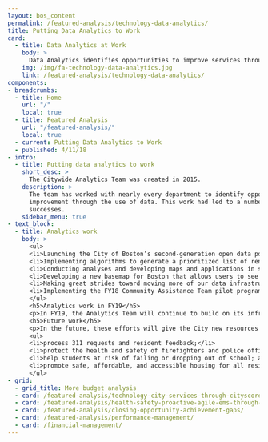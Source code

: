 ```yaml
---
layout: bos_content
permalink: /featured-analysis/technology-data-analytics/
title: Putting Data Analytics to Work
card:
  - title: Data Analytics at Work
    body: >
      Data Analytics identifies opportunities to improve services through data
    img: /img/fa-technology-data-analytics.jpg
    link: /featured-analysis/technology-data-analytics/
components:
- breadcrumbs:
  - title: Home
    url: "/"
    local: true
  - title: Featured Analysis
    url: "/featured-analysis/"
    local: true
  - current: Putting Data Analytics to Work
  - published: 4/11/18
- intro:
  - title: Putting data analytics to work
    short_desc: >
      The Citywide Analytics Team was created in 2015.
    description: >
      The team has worked with nearly every department to identify opportunities for 
      improvement through the use of data. This work had led to a number of 
      successes.
    sidebar_menu: true
- text_block:
  - title: Analytics work
    body: >
      <ul>
      <li>Launching the City of Boston’s second-generation open data portal, Analyze Boston. The site curates more than a hundred datasets and pairs them with tools for data exploration and analysis</li>
      <li>Implementing algorithms to generate a prioritized list of rental unit inspections for the Inspectional Services Department</li>
      <li>Conducting analyses and developing maps and applications in support of Imagine Boston 2030, Climate Ready Boston, BuildBPS, and other strategic planning initiatives</li>
      <li>Developing a new basemap for Boston that allows users to see the City in three dimensions, used by the Boston Planning and Development Agency to understand the impact of new development on the City’s skyline and conduct shadow studies</li>
      <li>Making great strides toward moving more of our data infrastructure to the Cloud with the goal of developing a platform that combines modern, scalable, data warehousing technology with tools that make it easier for staff to develop and use the data we collect</li>
      <li>Implementing the FY18 Community Assistance Team pilot program in conjunction with Boston EMS.</li>
      </ul>
      <h5>Analytics work in FY19</h5>
      <p>In FY19, the Analytics Team will continue to build on its infrastructure investments by undertaking additional development of its data warehousing, data science, open data, GIS, and performance management platforms. This work will expand the team’s own capabilities and capacity, provide a more efficient and user-friendly toolkit for analysts across departments, and enable greater transparency and accessibility for constituents who benefit from the City’s data resources.</p>
      <h5>Future work</h5>
      <p>In the future, these efforts will give the City new resources to more efficiently:</p>
      <ul>
      <li>process 311 requests and resident feedback;</li>
      <li>protect the health and safety of firefighters and police officers;</li>
      <li>help students at risk of failing or dropping out of school; and</li>
      <li>promote safe, affordable, and accessible housing for all residents.</li>
      </ul>
- grid: 
  - grid_title: More budget analysis
  - card: /featured-analysis/technology-city-services-through-cityscore/
  - card: /featured-analysis/health-safety-proactive-agile-ems-through-data/
  - card: /featured-analysis/closing-opportunity-achievement-gaps/
  - card: /featured-analysis/performance-management/
  - card: /financial-management/
---
```

